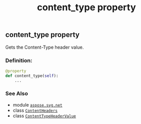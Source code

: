 ﻿---
title: content_type property
second_title: Aspose.SVG for Python via .NET API References
description: 
type: docs
weight: 30
url: /python-net/aspose.svg.net/contentheaders/content_type/
is_root: false
---

## content_type property


Gets the Content-Type header value.
### Definition:
```python
@property
def content_type(self):
    ...
```

### See Also
* module [`aspose.svg.net`](../../)
* class [`ContentHeaders`](/svg/python-net/aspose.svg.net/contentheaders)
* class [`ContentTypeHeaderValue`](/svg/python-net/aspose.svg.net.headers/contenttypeheadervalue)
